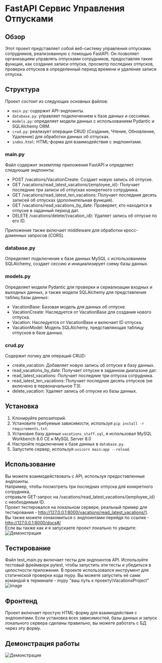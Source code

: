 # FastAPI Сервис Управления Отпусками

## Обзор
Этот проект представляет собой веб-систему управления отпусками сотрудников, реализованную с помощью FastAPI. Он позволяет организациям управлять отпусками сотрудников, предоставляя такие функции, как создание записи отпуска, просмотр последних отпусков, проверка отпусков в определенный период времени и удаление записи отпуска.

## Структура
Проект состоит из следующих основных файлов:
- `main.py`: содержит API-эндпоинты.
- `database.py`: управляет подключением к базе данных и сессиями.
- `models.py`: определяет модели данных с использованием Pydantic и SQLAlchemy ORM.
- `crud.py`: реализует операции CRUD (Создание, Чтение, Обновление, Удаление) для обработки данных об отпусках.
- `index.html`: HTML-форма для взаимодействия с эндпоинтами.

### main.py
Файл содержит экземпляр приложения FastAPI и определяет следующие эндпоинты:

- POST /vacations/VacationCreate: Создает новую запись об отпуске.
- GET /vacations/read_latest_vacations/{employee_id}: Получает последние три записи об отпусках конкретного сотрудника.
- GET /vacations/read_latest_ten_vacations: Получает последние десять записей об отпусках (дополнительная функция).
- GET /vacations/read_vacations_by_date: Проверяет, кто находится в отпуске в заданный период дат.
- DELETE /vacations/delete/{vacation_id}: Удаляет запись об отпуске по его ID.

Приложение также включает middleware для обработки кросс-доменных запросов (CORS).

### database.py
Определяет подключение к базе данных MySQL с использованием SQLAlchemy, создает сессию и инициализирует схему базы данных.

### models.py
Определяет модели Pydantic для проверки и сериализации входных и выходных данных, а также модели SQLAlchemy для представления таблиц базы данных:

- VacationBase: Базовая модель для данных об отпуске.
- VacationCreate: Наследуется от VacationBase для создания нового отпуска.
- Vacation: Наследуется от VacationBase и включает ID отпуска.
- VacationModel: Модель SQLAlchemy, представляющая таблицу отпусков в базе данных.

### crud.py
Содержит логику для операций CRUD:

- create_vacation: Добавляет новую запись об отпуске в базу данных.
- read_vacations_by_date: Получает отпуски в заданном диапазоне дат.
- read_latest_vacations: Получает последние три отпуска сотрудника.
- read_latest_ten_vacations: Получает последние десять отпусков (не включено в первоначальное ТЗ).
- delete_vacation: Удаляет запись об отпуске из базы данных.

## Установка
1. Клонируйте репозиторий.
2. Установите требуемые зависимости, используя `pip install -r requirements.txt`.
3. Установие базу данных `vacations_staff.sql`, я использовал MySQL Workbench 8.0 CE и MySQL Server 8.0
4. Настройте подключение к базе данных в `database.py`.
5. Запустите сервер, используя `uvicorn main:app --reload`.

## Использование
Вы можете взаимодействовать с API, используя предоставленные эндпоинты.  
Например, чтобы посмотреть три последних отпуска для конкретного сотрудника,  
отправьте GET-запрос на /vacations/read_latest_vacations/{employee_id} с необходимым ID.  
Проект тестировался на локальном сервере, реальный пример для тестирования - http://127.0.0.1:8000/vacations/read_latest_vacations/1.  
Вы также можете ознакомиться с эндпоинтами перейдя по ссылке - http://127.0.0.1:8000/docs#/  
Если вы также как и я запускаете проект локально то увидите:  
![Демонстрация](http://g.recordit.co/JTSMVfdBuB.gif)


## Тестирование
Файл test_main.py включает тесты для эндпоинтов API. Используйте тестовый фреймворк pytest, чтобы запустить эти тесты и убедиться в целостности приложения.
В проекте использовался инструмент для статической проверки кода mypy. Вы можете запустить её сами командой в терминале - mypy "ваш путь к проекту\VacationsProject"
![image](https://github.com/Riddars/FastAPI-Vacation-Management-Service/assets/80139269/000a58a0-1ad2-4e07-812b-c34b6a297c97)


## Фронтенд
Проект включает простую HTML-форму для взаимодействия с эндпоинтами. Если установка всех зависимостей, базы данных и запуск локального сервера сделаны правильно, вы можете работать с БД через эту форму.
## Демонстрация работы
![Демонстрация](http://g.recordit.co/moWnQc69A0.gif)

